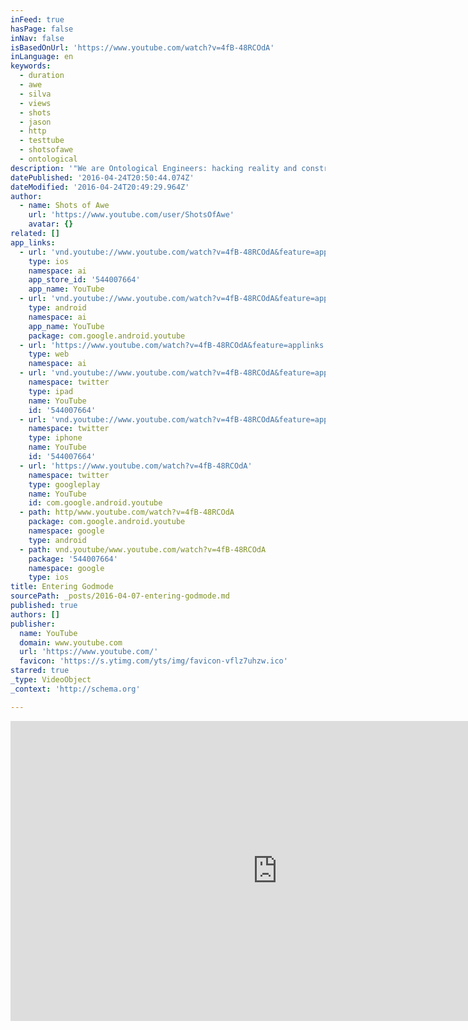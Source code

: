 ```yaml
---
inFeed: true
hasPage: false
inNav: false
isBasedOnUrl: 'https://www.youtube.com/watch?v=4fB-48RCOdA'
inLanguage: en
keywords:
  - duration
  - awe
  - silva
  - views
  - shots
  - jason
  - http
  - testtube
  - shotsofawe
  - ontological
description: '"We are Ontological Engineers: hacking reality and constructing worlds" - Diana Slattery Get Shots of Awe one week early with a FREE subscription to Vessel: www.vessel.com/shotsofawe Tell us what you think! Take our survey: http://testtube.com/shotsofawe/survey Terence McKenna "Do not give into astonishment.."'
datePublished: '2016-04-24T20:50:44.074Z'
dateModified: '2016-04-24T20:49:29.964Z'
author:
  - name: Shots of Awe
    url: 'https://www.youtube.com/user/ShotsOfAwe'
    avatar: {}
related: []
app_links:
  - url: 'vnd.youtube://www.youtube.com/watch?v=4fB-48RCOdA&feature=applinks'
    type: ios
    namespace: ai
    app_store_id: '544007664'
    app_name: YouTube
  - url: 'vnd.youtube://www.youtube.com/watch?v=4fB-48RCOdA&feature=applinks'
    type: android
    namespace: ai
    app_name: YouTube
    package: com.google.android.youtube
  - url: 'https://www.youtube.com/watch?v=4fB-48RCOdA&feature=applinks'
    type: web
    namespace: ai
  - url: 'vnd.youtube://www.youtube.com/watch?v=4fB-48RCOdA&feature=applinks'
    namespace: twitter
    type: ipad
    name: YouTube
    id: '544007664'
  - url: 'vnd.youtube://www.youtube.com/watch?v=4fB-48RCOdA&feature=applinks'
    namespace: twitter
    type: iphone
    name: YouTube
    id: '544007664'
  - url: 'https://www.youtube.com/watch?v=4fB-48RCOdA'
    namespace: twitter
    type: googleplay
    name: YouTube
    id: com.google.android.youtube
  - path: http/www.youtube.com/watch?v=4fB-48RCOdA
    package: com.google.android.youtube
    namespace: google
    type: android
  - path: vnd.youtube/www.youtube.com/watch?v=4fB-48RCOdA
    package: '544007664'
    namespace: google
    type: ios
title: Entering Godmode
sourcePath: _posts/2016-04-07-entering-godmode.md
published: true
authors: []
publisher:
  name: YouTube
  domain: www.youtube.com
  url: 'https://www.youtube.com/'
  favicon: 'https://s.ytimg.com/yts/img/favicon-vflz7uhzw.ico'
starred: true
_type: VideoObject
_context: 'http://schema.org'

---
```

<iframe src="https://cdn.embedly.com/widgets/media.html?src=https%3A%2F%2Fwww.youtube.com%2Fembed%2F4fB-48RCOdA%3Ffeature%3Doembed&amp;url=https%3A%2F%2Fwww.youtube.com%2Fwatch%3Fv%3D4fB-48RCOdA&amp;image=https%3A%2F%2Fi.ytimg.com%2Fvi%2F4fB-48RCOdA%2Fhqdefault.jpg&amp;key=b7d04c9b404c499eba89ee7072e1c4f7&amp;type=text%2Fhtml&amp;schema=youtube" width="854" height="480" scrolling="no" frameborder="0" allowfullscreen="allowfullscreen" style=""></iframe>